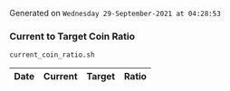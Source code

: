 Generated on `Wednesday 29-September-2021 at 04:28:53`

### Current to Target Coin Ratio
`current_coin_ratio.sh`

Date|Current|Target|Ratio
---|---|---|---
